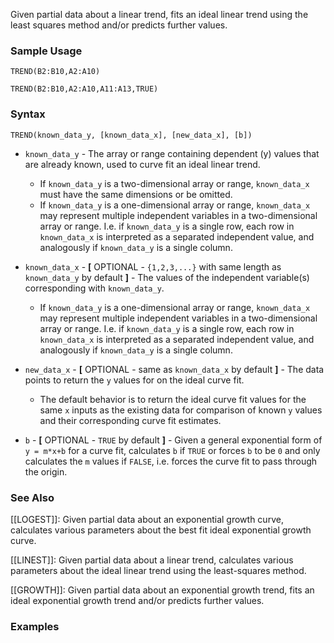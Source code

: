 Given partial data about a linear trend, fits an ideal linear trend using the least squares method and/or predicts further values.

### Sample Usage

`TREND(B2:B10,A2:A10)`

`TREND(B2:B10,A2:A10,A11:A13,TRUE)`

### Syntax

`TREND(known_data_y, [known_data_x], [new_data_x], [b])`

* `known_data_y` - The array or range containing dependent (y) values that are already known, used to curve fit an ideal linear trend.

  + If `known_data_y` is a two-dimensional array or range, `known_data_x` must have the same dimensions or be omitted.
  + If `known_data_y` is a one-dimensional array or range, `known_data_x` may represent multiple independent variables in a two-dimensional array or range. I.e. if `known_data_y` is a single row, each row in `known_data_x` is interpreted as a separated independent value, and analogously if `known_data_y` is a single column.
* `known_data_x` - **[** OPTIONAL - `{1,2,3,...}` with same length as `known_data_y` by default **]** - The values of the independent variable(s) corresponding with `known_data_y`.

  + If `known_data_y` is a one-dimensional array or range, `known_data_x` may represent multiple independent variables in a two-dimensional array or range. I.e. if `known_data_y` is a single row, each row in `known_data_x` is interpreted as a separated independent value, and analogously if `known_data_y` is a single column.
* `new_data_x` - **[** OPTIONAL - same as `known_data_x` by default **]** - The data points to return the `y` values for on the ideal curve fit.

  + The default behavior is to return the ideal curve fit values for the same `x` inputs as the existing data for comparison of known `y` values and their corresponding curve fit estimates.
* `b` - **[** OPTIONAL - `TRUE` by default **]** - Given a general exponential form of `y = m*x+b` for a curve fit, calculates `b` if `TRUE` or forces `b` to be `0` and only calculates the `m` values if `FALSE`, i.e. forces the curve fit to pass through the origin.

### See Also

[[LOGEST]]: Given partial data about an exponential growth curve, calculates various parameters about the best fit ideal exponential growth curve.

[[LINEST]]: Given partial data about a linear trend, calculates various parameters about the ideal linear trend using the least-squares method.

[[GROWTH]]: Given partial data about an exponential growth trend, fits an ideal exponential growth trend and/or predicts further values.

### Examples